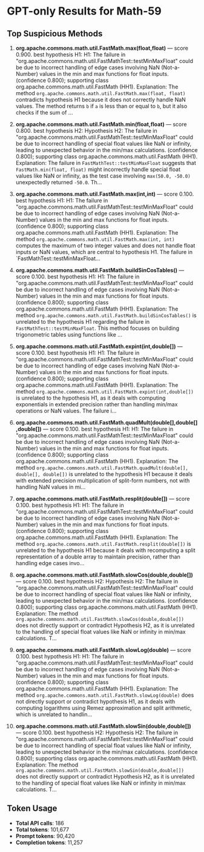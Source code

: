 # GPT-only Results for Math-59

## Top Suspicious Methods

1. **org.apache.commons.math.util.FastMath.max(float,float)** — score 0.900. best hypothesis H1: H1: The failure in "org.apache.commons.math.util.FastMathTest::testMinMaxFloat" could be due to incorrect handling of edge cases involving NaN (Not-a-Number) values in the min and max functions for float inputs. (confidence 0.800); supporting class org.apache.commons.math.util.FastMath (HH1).
    Explanation: The method `org.apache.commons.math.util.FastMath.max(float, float)` contradicts hypothesis H1 because it does not correctly handle NaN values. The method returns `b` if `a` is less than or equal to `b`, but it also checks if the sum of ...

2. **org.apache.commons.math.util.FastMath.min(float,float)** — score 0.800. best hypothesis H2: Hypothesis H2: The failure in "org.apache.commons.math.util.FastMathTest::testMinMaxFloat" could be due to incorrect handling of special float values like NaN or infinity, leading to unexpected behavior in the min/max calculations. (confidence 0.800); supporting class org.apache.commons.math.util.FastMath (HH1).
    Explanation: The failure in `FastMathTest::testMinMaxFloat` suggests that `FastMath.min(float, float)` might incorrectly handle special float values like NaN or infinity, as the test case involving `max(50.0, -50.0)` unexpectedly returned `-50.0`. Th...

3. **org.apache.commons.math.util.FastMath.max(int,int)** — score 0.100. best hypothesis H1: H1: The failure in "org.apache.commons.math.util.FastMathTest::testMinMaxFloat" could be due to incorrect handling of edge cases involving NaN (Not-a-Number) values in the min and max functions for float inputs. (confidence 0.800); supporting class org.apache.commons.math.util.FastMath (HH1).
    Explanation: The method `org.apache.commons.math.util.FastMath.max(int, int)` computes the maximum of two integer values and does not handle float inputs or NaN values, which are central to hypothesis H1. The failure in `FastMathTest::testMinMaxFloat...

4. **org.apache.commons.math.util.FastMath.buildSinCosTables()** — score 0.100. best hypothesis H1: H1: The failure in "org.apache.commons.math.util.FastMathTest::testMinMaxFloat" could be due to incorrect handling of edge cases involving NaN (Not-a-Number) values in the min and max functions for float inputs. (confidence 0.800); supporting class org.apache.commons.math.util.FastMath (HH1).
    Explanation: The method `org.apache.commons.math.util.FastMath.buildSinCosTables()` is unrelated to the hypothesis H1 regarding the failure in `FastMathTest::testMinMaxFloat`. This method focuses on building trigonometric tables using functions like ...

5. **org.apache.commons.math.util.FastMath.expint(int,double[])** — score 0.100. best hypothesis H1: H1: The failure in "org.apache.commons.math.util.FastMathTest::testMinMaxFloat" could be due to incorrect handling of edge cases involving NaN (Not-a-Number) values in the min and max functions for float inputs. (confidence 0.800); supporting class org.apache.commons.math.util.FastMath (HH1).
    Explanation: The method `org.apache.commons.math.util.FastMath.expint(int,double[])` is unrelated to the hypothesis H1, as it deals with computing exponentials in extended precision rather than handling min/max operations or NaN values. The failure i...

6. **org.apache.commons.math.util.FastMath.quadMult(double[],double[],double[])** — score 0.100. best hypothesis H1: H1: The failure in "org.apache.commons.math.util.FastMathTest::testMinMaxFloat" could be due to incorrect handling of edge cases involving NaN (Not-a-Number) values in the min and max functions for float inputs. (confidence 0.800); supporting class org.apache.commons.math.util.FastMath (HH1).
    Explanation: The method `org.apache.commons.math.util.FastMath.quadMult(double[], double[], double[])` is unrelated to the hypothesis H1 because it deals with extended precision multiplication of split-form numbers, not with handling NaN values in mi...

7. **org.apache.commons.math.util.FastMath.resplit(double[])** — score 0.100. best hypothesis H1: H1: The failure in "org.apache.commons.math.util.FastMathTest::testMinMaxFloat" could be due to incorrect handling of edge cases involving NaN (Not-a-Number) values in the min and max functions for float inputs. (confidence 0.800); supporting class org.apache.commons.math.util.FastMath (HH1).
    Explanation: The method `org.apache.commons.math.util.FastMath.resplit(double[])` is unrelated to the hypothesis H1 because it deals with recomputing a split representation of a double array to maintain precision, rather than handling edge cases invo...

8. **org.apache.commons.math.util.FastMath.slowCos(double,double[])** — score 0.100. best hypothesis H2: Hypothesis H2: The failure in "org.apache.commons.math.util.FastMathTest::testMinMaxFloat" could be due to incorrect handling of special float values like NaN or infinity, leading to unexpected behavior in the min/max calculations. (confidence 0.800); supporting class org.apache.commons.math.util.FastMath (HH1).
    Explanation: The method `org.apache.commons.math.util.FastMath.slowCos(double,double[])` does not directly support or contradict Hypothesis H2, as it is unrelated to the handling of special float values like NaN or infinity in min/max calculations. T...

9. **org.apache.commons.math.util.FastMath.slowLog(double)** — score 0.100. best hypothesis H1: H1: The failure in "org.apache.commons.math.util.FastMathTest::testMinMaxFloat" could be due to incorrect handling of edge cases involving NaN (Not-a-Number) values in the min and max functions for float inputs. (confidence 0.800); supporting class org.apache.commons.math.util.FastMath (HH1).
    Explanation: The method `org.apache.commons.math.util.FastMath.slowLog(double)` does not directly support or contradict hypothesis H1, as it deals with computing logarithms using Remez approximation and split arithmetic, which is unrelated to handlin...

10. **org.apache.commons.math.util.FastMath.slowSin(double,double[])** — score 0.100. best hypothesis H2: Hypothesis H2: The failure in "org.apache.commons.math.util.FastMathTest::testMinMaxFloat" could be due to incorrect handling of special float values like NaN or infinity, leading to unexpected behavior in the min/max calculations. (confidence 0.800); supporting class org.apache.commons.math.util.FastMath (HH1).
    Explanation: The method `org.apache.commons.math.util.FastMath.slowSin(double,double[])` does not directly support or contradict Hypothesis H2, as it is unrelated to the handling of special float values like NaN or infinity in min/max calculations. T...


## Token Usage

- **Total API calls**: 186
- **Total tokens**: 101,677
- **Prompt tokens**: 90,420
- **Completion tokens**: 11,257
